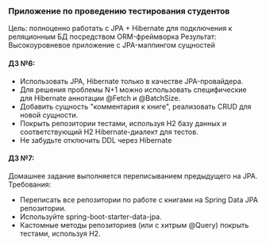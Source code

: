 ### Приложение по проведению тестирования студентов
Цель: полноценно работать с JPA + Hibernate для подключения к реляционным БД посредством ORM-фреймворка Результат: Высокоуровневое приложение с JPA-маппингом сущностей
#### ДЗ №6:
- Использовать JPA, Hibernate только в качестве JPA-провайдера.
- Для решения проблемы N+1 можно использовать специфические для Hibernate аннотации @Fetch и @BatchSize.
- Добавить сущность "комментария к книге", реализовать CRUD для новой сущности.
- Покрыть репозитории тестами, используя H2 базу данных и соответствующий H2 Hibernate-диалект для тестов.
- Не забудьте отключить DDL через Hibernate
#### ДЗ №7:
Домашнее задание выполняется переписыванием предыдущего на JPA.
Требования:
- Переписать все репозитории по работе с книгами на Spring Data JPA репозитории.
- Используйте spring-boot-starter-data-jpa.
- Кастомные методы репозиториев (или с хитрым @Query) покрыть тестами, используя H2.